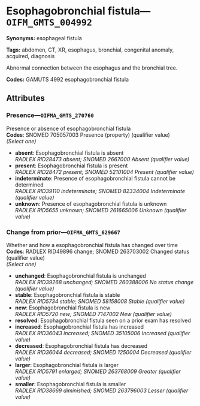 # Esophagobronchial fistula—`OIFM_GMTS_004992`

**Synonyms:** esophageal fistula

**Tags:** abdomen, CT, XR, esophagus, bronchial, congenital anomaly, acquired, diagnosis

Abnormal connection between the esophagus and the bronchial tree.

**Codes:** GAMUTS 4992 esophagobronchial fistula

## Attributes

### Presence—`OIFMA_GMTS_270760`

Presence or absence of esophagobronchial fistula  
**Codes**: SNOMED 705057003 Presence (property) (qualifier value)  
*(Select one)*

- **absent**: Esophagobronchial fistula is absent  
_RADLEX RID28473 absent; SNOMED 2667000 Absent (qualifier value)_
- **present**: Esophagobronchial fistula is present  
_RADLEX RID28472 present; SNOMED 52101004 Present (qualifier value)_
- **indeterminate**: Presence of esophagobronchial fistula cannot be determined  
_RADLEX RID39110 indeterminate; SNOMED 82334004 Indeterminate (qualifier value)_
- **unknown**: Presence of esophagobronchial fistula is unknown  
_RADLEX RID5655 unknown; SNOMED 261665006 Unknown (qualifier value)_

### Change from prior—`OIFMA_GMTS_629667`

Whether and how a esophagobronchial fistula has changed over time  
**Codes**: RADLEX RID49896 change; SNOMED 263703002 Changed status (qualifier value)  
*(Select one)*

- **unchanged**: Esophagobronchial fistula is unchanged  
_RADLEX RID39268 unchanged; SNOMED 260388006 No status change (qualifier value)_
- **stable**: Esophagobronchial fistula is stable  
_RADLEX RID5734 stable; SNOMED 58158008 Stable (qualifier value)_
- **new**: Esophagobronchial fistula is new  
_RADLEX RID5720 new; SNOMED 7147002 New (qualifier value)_
- **resolved**: Esophagobronchial fistula seen on a prior exam has resolved  
- **increased**: Esophagobronchial fistula has increased  
_RADLEX RID36043 increased; SNOMED 35105006 Increased (qualifier value)_
- **decreased**: Esophagobronchial fistula has decreased  
_RADLEX RID36044 decreased; SNOMED 1250004 Decreased (qualifier value)_
- **larger**: Esophagobronchial fistula is larger  
_RADLEX RID5791 enlarged; SNOMED 263768009 Greater (qualifier value)_
- **smaller**: Esophagobronchial fistula is smaller  
_RADLEX RID38669 diminished; SNOMED 263796003 Lesser (qualifier value)_